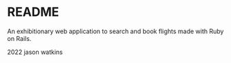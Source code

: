 # README

An exhibitionary web application to search and book flights made with Ruby on Rails.

2022 jason watkins